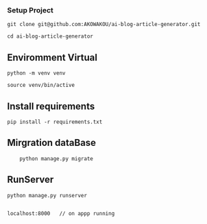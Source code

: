 ### Setup Project
    git clone git@github.com:AKOWAKOU/ai-blog-article-generator.git

    cd ai-blog-article-generator


## Enviromment Virtual
    python -m venv venv

    source venv/bin/active

## Install requirements

    pip install -r requirements.txt

## Mirgration dataBase
        python manage.py migrate


## RunServer 
    python manage.py runserver


    localhost:8000   // on appp running            
